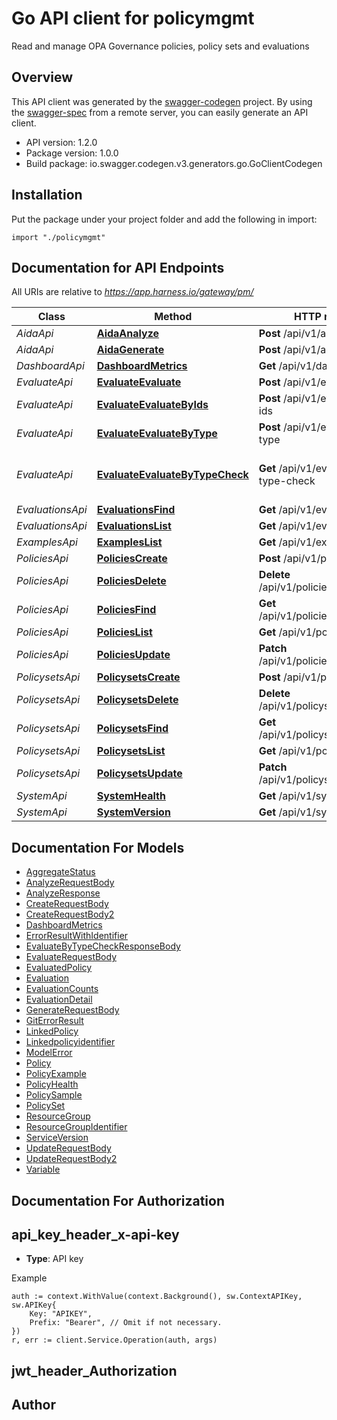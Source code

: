 # Go API client for policymgmt

Read and manage OPA Governance policies, policy sets and evaluations

## Overview
This API client was generated by the [swagger-codegen](https://github.com/swagger-api/swagger-codegen) project.  By using the [swagger-spec](https://github.com/swagger-api/swagger-spec) from a remote server, you can easily generate an API client.

- API version: 1.2.0
- Package version: 1.0.0
- Build package: io.swagger.codegen.v3.generators.go.GoClientCodegen

## Installation
Put the package under your project folder and add the following in import:
```golang
import "./policymgmt"
```

## Documentation for API Endpoints

All URIs are relative to *https://app.harness.io/gateway/pm/*

Class | Method | HTTP request | Description
------------ | ------------- | ------------- | -------------
*AidaApi* | [**AidaAnalyze**](docs/AidaApi.md#aidaanalyze) | **Post** /api/v1/aida/analyze | 
*AidaApi* | [**AidaGenerate**](docs/AidaApi.md#aidagenerate) | **Post** /api/v1/aida/generate | 
*DashboardApi* | [**DashboardMetrics**](docs/DashboardApi.md#dashboardmetrics) | **Get** /api/v1/dashboard | 
*EvaluateApi* | [**EvaluateEvaluate**](docs/EvaluateApi.md#evaluateevaluate) | **Post** /api/v1/evaluate | 
*EvaluateApi* | [**EvaluateEvaluateByIds**](docs/EvaluateApi.md#evaluateevaluatebyids) | **Post** /api/v1/evaluate-by-ids | 
*EvaluateApi* | [**EvaluateEvaluateByType**](docs/EvaluateApi.md#evaluateevaluatebytype) | **Post** /api/v1/evaluate-by-type | 
*EvaluateApi* | [**EvaluateEvaluateByTypeCheck**](docs/EvaluateApi.md#evaluateevaluatebytypecheck) | **Get** /api/v1/evaluate-by-type-check | evaluate-by-type-check evaluate
*EvaluationsApi* | [**EvaluationsFind**](docs/EvaluationsApi.md#evaluationsfind) | **Get** /api/v1/evaluations/{id} | 
*EvaluationsApi* | [**EvaluationsList**](docs/EvaluationsApi.md#evaluationslist) | **Get** /api/v1/evaluations | 
*ExamplesApi* | [**ExamplesList**](docs/ExamplesApi.md#exampleslist) | **Get** /api/v1/examples | 
*PoliciesApi* | [**PoliciesCreate**](docs/PoliciesApi.md#policiescreate) | **Post** /api/v1/policies | 
*PoliciesApi* | [**PoliciesDelete**](docs/PoliciesApi.md#policiesdelete) | **Delete** /api/v1/policies/{identifier} | 
*PoliciesApi* | [**PoliciesFind**](docs/PoliciesApi.md#policiesfind) | **Get** /api/v1/policies/{identifier} | 
*PoliciesApi* | [**PoliciesList**](docs/PoliciesApi.md#policieslist) | **Get** /api/v1/policies | 
*PoliciesApi* | [**PoliciesUpdate**](docs/PoliciesApi.md#policiesupdate) | **Patch** /api/v1/policies/{identifier} | 
*PolicysetsApi* | [**PolicysetsCreate**](docs/PolicysetsApi.md#policysetscreate) | **Post** /api/v1/policysets | 
*PolicysetsApi* | [**PolicysetsDelete**](docs/PolicysetsApi.md#policysetsdelete) | **Delete** /api/v1/policysets/{identifier} | 
*PolicysetsApi* | [**PolicysetsFind**](docs/PolicysetsApi.md#policysetsfind) | **Get** /api/v1/policysets/{identifier} | 
*PolicysetsApi* | [**PolicysetsList**](docs/PolicysetsApi.md#policysetslist) | **Get** /api/v1/policysets | 
*PolicysetsApi* | [**PolicysetsUpdate**](docs/PolicysetsApi.md#policysetsupdate) | **Patch** /api/v1/policysets/{identifier} | 
*SystemApi* | [**SystemHealth**](docs/SystemApi.md#systemhealth) | **Get** /api/v1/system/health | 
*SystemApi* | [**SystemVersion**](docs/SystemApi.md#systemversion) | **Get** /api/v1/system/version | 

## Documentation For Models

 - [AggregateStatus](docs/AggregateStatus.md)
 - [AnalyzeRequestBody](docs/AnalyzeRequestBody.md)
 - [AnalyzeResponse](docs/AnalyzeResponse.md)
 - [CreateRequestBody](docs/CreateRequestBody.md)
 - [CreateRequestBody2](docs/CreateRequestBody2.md)
 - [DashboardMetrics](docs/DashboardMetrics.md)
 - [ErrorResultWithIdentifier](docs/ErrorResultWithIdentifier.md)
 - [EvaluateByTypeCheckResponseBody](docs/EvaluateByTypeCheckResponseBody.md)
 - [EvaluateRequestBody](docs/EvaluateRequestBody.md)
 - [EvaluatedPolicy](docs/EvaluatedPolicy.md)
 - [Evaluation](docs/Evaluation.md)
 - [EvaluationCounts](docs/EvaluationCounts.md)
 - [EvaluationDetail](docs/EvaluationDetail.md)
 - [GenerateRequestBody](docs/GenerateRequestBody.md)
 - [GitErrorResult](docs/GitErrorResult.md)
 - [LinkedPolicy](docs/LinkedPolicy.md)
 - [Linkedpolicyidentifier](docs/Linkedpolicyidentifier.md)
 - [ModelError](docs/ModelError.md)
 - [Policy](docs/Policy.md)
 - [PolicyExample](docs/PolicyExample.md)
 - [PolicyHealth](docs/PolicyHealth.md)
 - [PolicySample](docs/PolicySample.md)
 - [PolicySet](docs/PolicySet.md)
 - [ResourceGroup](docs/ResourceGroup.md)
 - [ResourceGroupIdentifier](docs/ResourceGroupIdentifier.md)
 - [ServiceVersion](docs/ServiceVersion.md)
 - [UpdateRequestBody](docs/UpdateRequestBody.md)
 - [UpdateRequestBody2](docs/UpdateRequestBody2.md)
 - [Variable](docs/Variable.md)

## Documentation For Authorization

## api_key_header_x-api-key
- **Type**: API key 

Example
```golang
auth := context.WithValue(context.Background(), sw.ContextAPIKey, sw.APIKey{
	Key: "APIKEY",
	Prefix: "Bearer", // Omit if not necessary.
})
r, err := client.Service.Operation(auth, args)
```
## jwt_header_Authorization

## Author


